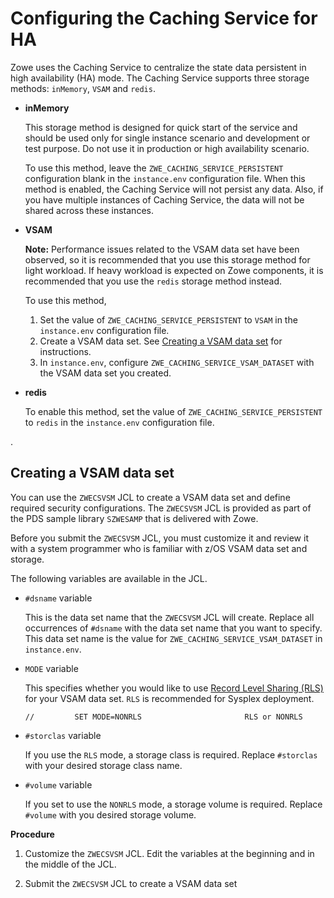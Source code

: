 # Configuring the Caching Service for HA

Zowe uses the Caching Service to centralize the state data persistent in high availability (HA) mode. The Caching Service supports three storage methods: `inMemory`, `VSAM` and `redis`.

- **inMemory** 
   
   This storage method is designed for quick start of the service and should be used only for single instance scenario and development or test purpose. Do not use it in production or high availability scenario.
  
   To use this method, leave the `ZWE_CACHING_SERVICE_PERSISTENT` configuration blank in the `instance.env` configuration file. When this method is enabled, the Caching Service will not persist any data. Also, if you have multiple instances of Caching Service, the data will not be shared across these instances.

- **VSAM**
   
   **Note:** Performance issues related to the VSAM data set have been observed, so it is recommended that you use this storage method for light workload. If heavy workload is expected on Zowe components, it is recommended that you use the `redis` storage method instead.

   To use this method, 
   1. Set the value of `ZWE_CACHING_SERVICE_PERSISTENT` to `VSAM` in the `instance.env` configuration file.
   2. Create a VSAM data set. See [Creating a VSAM data set](#creating-a-vsam-data-set) for instructions. 
   3. In `instance.env`, configure `ZWE_CACHING_SERVICE_VSAM_DATASET` with the VSAM data set you created.  

- **redis**

   To enable this method, set the value of `ZWE_CACHING_SERVICE_PERSISTENT` to `redis` in the `instance.env` configuration file. <!--See [Redis configuration](../extend/extend-apiml/api-mediation-redis.md#redis-configuration) for more information.-->

<!--To learn more about Caching Service, see [Using the Caching Service](../extend/extend-apiml/api-mediation-caching-service.md)-->.

## Creating a VSAM data set

You can use the `ZWECSVSM` JCL to create a VSAM data set and define required security configurations. The `ZWECSVSM` JCL is provided as part of the PDS sample library `SZWESAMP` that is delivered with Zowe. 

Before you submit the `ZWECSVSM` JCL, you must customize it and review it with a system programmer who is familiar with z/OS VSAM data set and storage. 

The following variables are available in the JCL.

- `#dsname` variable

   This is the data set name that the `ZWECSVSM` JCL will create. Replace all occurrences of `#dsname` with the data set name that you want to specify. This data set name is the value for `ZWE_CACHING_SERVICE_VSAM_DATASET` in `instance.env`.

- `MODE` variable

   This specifies whether you would like to use [Record Level Sharing (RLS)](https://www.ibm.com/support/pages/vsam-record-level-sharing-rls-overview) for your VSAM data set. `RLS` is recommended for Sysplex deployment.

   ```
   //         SET MODE=NONRLS                       RLS or NONRLS                  
   ```

- `#storclas` variable

   If you use the `RLS` mode, a storage class is required. Replace `#storclas` with your desired storage class name.

- `#volume` variable

   If you set to use the `NONRLS` mode, a storage volume is required. Replace `#volume` with you desired storage volume.

**Procedure** 

1. Customize the `ZWECSVSM` JCL. Edit the variables at the beginning and in the middle of the JCL.

2. Submit the `ZWECSVSM` JCL to create a VSAM data set
